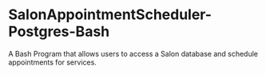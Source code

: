 # SalonAppointmentScheduler-Postgres-Bash
A Bash Program that allows users to access a Salon database and schedule appointments for services.
